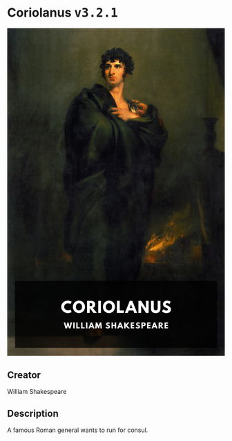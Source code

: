 
# Coriolanus <kbd>v3.2.1</kbd>

<center>
  <img src="./cover-1024.jpg"/>
</center>

## Creator
William Shakespeare

## Description
A famous Roman general wants to run for consul.
